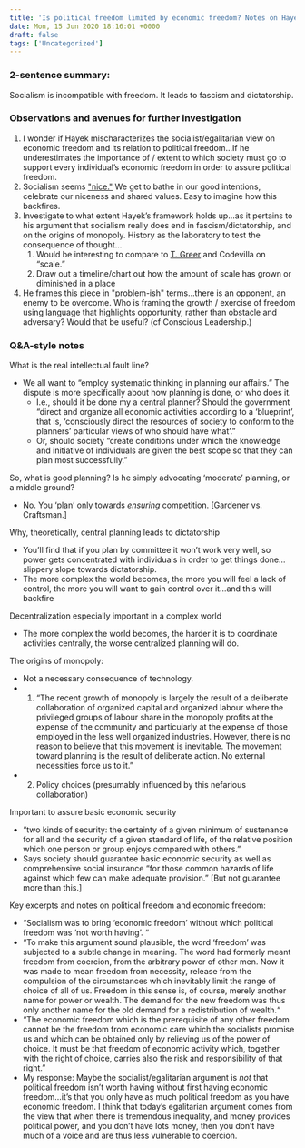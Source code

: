 ```yaml
---
title: 'Is political freedom limited by economic freedom? Notes on Hayek''s "The Road to Serfdom."'
date: Mon, 15 Jun 2020 18:16:01 +0000
draft: false
tags: ['Uncategorized']
---
```


### 2-sentence summary:

Socialism is incompatible with freedom. It leads to fascism and dictatorship.

### Observations and avenues for further investigation

1.  I wonder if Hayek mischaracterizes the socialist/egalitarian view on economic freedom and its relation to political freedom…If he underestimates the importance of / extent to which society must go to support every individual’s economic freedom in order to assure political freedom.
2.  Socialism seems ["nice."](https://vividness.live/2011/06/10/nice-buddhism/) We get to bathe in our good intentions, celebrate our niceness and shared values. Easy to imagine how this backfires.
3.  Investigate to what extent Hayek’s framework holds up...as it pertains to his argument that socialism really does end in fascism/dictatorship, and on the origins of monopoly. History as the laboratory to test the consequence of thought...
    1.  Would be interesting to compare to [T. Greer](https://scholars-stage.blogspot.com/2013/07/economies-of-scale-killed-american-dream.html) and Codevilla on “scale.”
    2.  Draw out a timeline/chart out how the amount of scale has grown or diminished in a place
4.  He frames this piece in "problem-ish" terms…there is an opponent, an enemy to be overcome. Who is framing the growth / exercise of freedom using language that highlights opportunity, rather than obstacle and adversary? Would that be useful? (cf Conscious Leadership.)

### Q&A-style notes

What is the real intellectual fault line?

*   We all want to “employ systematic thinking in planning our affairs.” The dispute is more specifically about how planning is done, or who does it. 
    *   I.e., should it be done my a central planner? Should the government “direct and organize all economic activities according to a ‘blueprint’, that is, ‘consciously direct the resources of society to conform to the planners’ particular views of who should have what’.”
    *   Or, should society “create conditions under which the knowledge and initiative of individuals are given the best scope so that they can plan most successfully.” 

So, what is good planning? Is he simply advocating ‘moderate’ planning, or a middle ground?

*   No. You ‘plan’ only towards _ensuring_ competition. \[Gardener vs. Craftsman.\]

Why, theoretically, central planning leads to dictatorship

*   You’ll find that if you plan by committee it won’t work very well, so power gets concentrated with individuals in order to get things done…slippery slope towards dictatorship.
*   The more complex the world becomes, the more you will feel a lack of control, the more you will want to gain control over it…and this will backfire

Decentralization especially important in a complex world

*   The more complex the world becomes, the harder it is to coordinate activities centrally, the worse centralized planning will do.

The origins of monopoly:

*   Not a necessary consequence of technology.
*   1) “The recent growth of monopoly is largely the result of a deliberate collaboration of organized capital and organized labour where the privileged groups of labour share in the monopoly profits at the expense of the community and particularly at the expense of those employed in the less well organized industries. However, there is no reason to believe that this movement is inevitable. The movement toward planning is the result of deliberate action. No external necessities force us to it.” 
*   2) Policy choices (presumably influenced by this nefarious collaboration)

Important to assure basic economic security

*   “two kinds of security: the certainty of a given minimum of sustenance for all and the security of a given standard of life, of the relative position which one person or group enjoys compared with others.”
*   Says society should guarantee basic economic security as well as comprehensive social insurance “for those common hazards of life against which few can make adequate provision.” \[But not guarantee more than this.\]

Key excerpts and notes on political freedom and economic freedom:

*   “Socialism was to bring ‘economic freedom’ without which political freedom was ‘not worth having’. “
*   “To make this argument sound plausible, the word ‘freedom’ was subjected to a subtle change in meaning. The word had formerly meant freedom from coercion, from the arbitrary power of other men. Now it was made to mean freedom from necessity, release from the compulsion of the circumstances which inevitably limit the range of choice of all of us. Freedom in this sense is, of course, merely another name for power or wealth. The demand for the new freedom was thus only another name for the old demand for a redistribution of wealth.“
*   “The economic freedom which is the prerequisite of any other freedom cannot be the freedom from economic care which the socialists promise us and which can be obtained only by relieving us of the power of choice. It must be that freedom of economic activity which, together with the right of choice, carries also the risk and responsibility of that right.”
*   My response: Maybe the socialist/egalitarian argument is _not_ that political freedom isn’t worth having without first having economic freedom…it’s that you only have as much political freedom as you have economic freedom. I think that today’s egalitarian argument comes from the view that when there is tremendous inequality, and money provides political power, and you don’t have lots money, then you don’t have much of a voice and are thus less vulnerable to coercion.